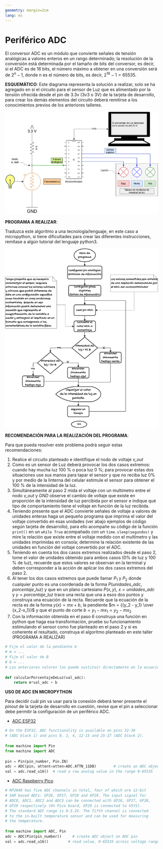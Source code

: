 ```yaml
---
geometry: margin=2cm
lang: es
---
```


# Periférico ADC

El conversor ADC es un módulo que convierte señales de tensión
analógicas a valores enteros en un rango determinado; la resolución
de la conversión está determinada por el tamaño de bits del conversor,
es decir, si el ADC es de 16 bits, el número máximo a obtener en una
conversión será de $2^{n}-1$, donde n es el número de bits, es decir, $2^{16}-1=65535$.

**ESQUEMÁTICO**:
Este diagrama representa la solución a realizar, solo se ha agregado en sí el
circuito para el sensor de Luz que es alimentado por la tensión ofrecida desde
el pin de 3.3v (3v3 o 3V) de la tarjeta de desarrollo, para crear los demás
elementos del circuito deberá remitirse a los conocimientos previos de los anteriores
talleres.

![Esquema circuital](./desing/t4-adc/adc-esquema.drawio.png)

**PROGRAMA A REALIZAR**:

Traduzca este algoritmo a una tecnología/lenguaje, en este caso a micropython,
si tiene dificultades para crear las diferentes instrucciones, remítase a algún
tutorial del lenguaje python3.

![Diagrama de flujo](./desing/t4-adc/adc-algoritmo.drawio.png)

**RECOMENDACIÓN PARA LA REALIZACIÓN DEL PROGRAMA**:

Para que pueda resolver este problema podrá seguir estas recomendaciones:

1. Realice el circuito planteado e identifique el nodo de voltaje *v\_out*
2. Como es un sensor de Luz deberá provocar los dos casos extremos: cuando hay mucha luz 100 %
o poca luz 0 %; para provocar estas dos situaciones use sus manos para tapar el sensor y que no reciba luz
0% y por medio de la linterna del celular estimule el sensor para obtener el 100 % de la intensidad de la luz.
3. Simultáneamente al paso 2 mida el voltaje con un multímetro entre el nodo *v\_out* y *GND* observe el cambio
de voltaje que existe en proporción de la intensidad de luz percibida por el sensor e indique qué tipo
de comportamiento tiene el voltaje en función de la luz recibida.
4. Teniendo presente que el ADC convierte señales de voltaje a valores de unidades enteras haga un pequeño
programa que imprima el valor del voltaje convertido en esas unidades (ver abajo ejemplos de código según tarjeta de desarrollo),
para ello acompañe su código de la función `print()` en  un `while True` acompañado con un
`time.sleep(segundos)` y mire la relación que existe entre el voltaje medido con el multímetro
y las unidades imprimidas en consola; determine la relación existente de las unidades en función
del voltaje convertido por el ADC.
5. Teniendo en cuenta los dos casos extremos realizados desde el paso 2, tome el valor de unidades obtenido
para ambos casos (0% de luz y 100 % de luz), recuerde que estos valores se observan en la terminal y deben corresponder
a la acción de aplicar los dos casos extremos del paso 2.
6. Al tener los dos casos extremos que puede llamar $P_1$ y $P_2$ donde cualquier punto es una coordenada
de la forma $P(unidades\_adc, porcentaje\_luz)$ y que en un plano cartesiano $P(x, y)$, $x=unidades\_adc$
y $y=porcentaje\_luz$ trace una recta que una a esos dos puntos y construya una ecuación de la recta.
Recuerde que la ecuación de la recta es de la forma $y(x) =  mx + b$, la pendiente $m = {{y_2 - y_1} \over {x_2-x_1}}$ y
que el punto de corte $b = y_1 -mx_1 = y_2 - mx_2$
7. Con la información obtenida en el paso 6 construya una función en python que haga esa transformación, pruebe su funcionamiento
estimulando el sensor como fue planteado en el paso 2 y si es coherente el resultado,
construya el algoritmo planteado en este taller (PROGRAMA A REALIZAR)
```py
# Fije el valor de la pendiente m
# m = ...
# Fije el valor de B
# b = ...
# Los anteriores valores los puede sustituir directamente en la ecuación.

def calcularPorcentajeDeLuz(val_adc):
    return m*val_adc + b
```

**USO DE ADC EN MICROPYTHON**

Para decidir cuál pin va usar para la conexión deberá tener presente el *pinout* de la tarjeta
de desarrollo en cuestión, revise que el pin a seleccionar debe permitir la configuración de
un periférico ADC.

* [ADC ESP32](https://docs.micropython.org/en/latest/esp32/quickref.html#adc-analog-to-digital-conversion)
```py
# On the ESP32, ADC functionality is available on pins 32-39
# (ADC block 1) and pins 0, 2, 4, 12-15 and 25-27 (ADC block 2).

from machine import Pin
from machine import ADC

pin = Pin(pin_number, Pin.IN)
adc = ADC(pin, attent=atten=ADC.ATTN_11DB)        # create an ADC object acting on a pin
val = adc.read_u16()  # read a raw analog value in the range 0-65535
```

* [ADC Raspberry Pico](https://docs.micropython.org/en/latest/rp2/quickref.html#adc-analog-to-digital-conversion)
```py
# RP2040 has five ADC channels in total, four of which are 12-bit
# SAR based ADCs: GP26, GP27, GP28 and GP29. The input signal for
# ADC0, ADC1, ADC2 and ADC3 can be connected with GP26, GP27, GP28,
# GP29 respectively (On Pico board, GP29 is connected to VSYS).
# The standard ADC range is 0-3.3V. The fifth channel is connected
# to the in-built temperature sensor and can be used for measuring
# the temperature.

from machine import ADC, Pin
adc = ADC(Pin(pin_number))     # create ADC object on ADC pin
val = adc.read_u16()         # read value, 0-65535 across voltage range 0.0v - 3.3v
```

